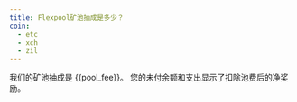 ```yaml
---
title: Flexpool矿池抽成是多少？
coin:
  - etc
  - xch
  - zil
---
```


我们的矿池抽成是 {{pool_fee}}。 您的未付余额和支出显示了扣除池费后的净奖励。
